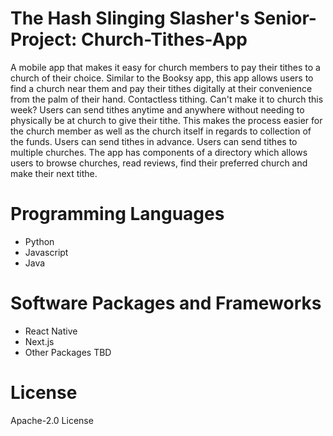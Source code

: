 # The Hash Slinging Slasher's Senior-Project: Church-Tithes-App
A mobile app that makes it easy for church members to pay their tithes to a church of their choice. Similar to the Booksy app, this app allows users to find a church near them and pay their tithes digitally at their convenience from the palm of their hand. Contactless tithing. Can't make it to church this week? Users can send tithes anytime and anywhere without needing to physically be at church to give their tithe. This makes the process easier for the church member as well as the church itself in regards to collection of the funds. Users can send tithes in advance. Users can send tithes to multiple churches. The app has components of a directory which allows users to browse churches, read reviews, find their preferred church and make their next tithe.
# Programming Languages
- Python
- Javascript
- Java
# Software Packages and Frameworks
- React Native
- Next.js
- Other Packages TBD
# License
Apache-2.0 License
